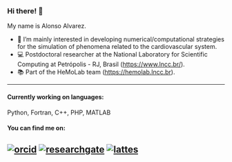 ### Hi there! 👋

<!--<p >
<img src="https://i.pinimg.com/originals/2d/8a/44/2d8a44f05889b4a06bb35a0dafb7355e.gif" alt="hi" width="300" height="225">
</p>-->


My name is Alonso Alvarez.

- 🧪 I’m mainly interested in developing numerical/computational strategies for the simulation of phenomena related to the cardiovascular system.
- 💻 Postdoctoral researcher at the National Laboratory for Scientific Computing at Petrópolis - RJ, Brasil (https://www.lncc.br/).
- 📚 Part of the HeMoLab team (https://hemolab.lncc.br).

---
#### Currently working on languages: 
Python, Fortran, C++, PHP, MATLAB

#### You can find me on:
[![orcid](https://img.shields.io/badge/ORCID--_?style=social&logo=orcid)](https://orcid.org/0000-0001-6512-3966) 
[![researchgate](https://img.shields.io/badge/Research_Gate-00CCBB.svg?&style=flat&logo=ResearchGate&logoColor=white)](https://www.researchgate.net/profile/Alonso-Alvarez-2) 
[![lattes](https://img.shields.io/badge/Lattes-CNPq-blue?style=flat)](http://lattes.cnpq.br/7342921602652362) 
---

<!--
**mpds/mpds** is a ✨ _special_ ✨ repository because its `README.md` (this file) appears on your GitHub profile.

Here are some ideas to get you started:

- 🔭 I’m currently working on ...
- 🌱 I’m currently learning ...
- 👯 I’m looking to collaborate on ...
- 🤔 I’m looking for help with ...
- 💬 Ask me about ...
- 📫 How to reach me: ...
- 😄 Pronouns: ...
- ⚡ Fun fact: ...
-->
